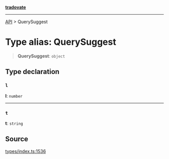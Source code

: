 [**tradovate**](../README.md)

***

[API](../API.md) > QuerySuggest

# Type alias: QuerySuggest

> **QuerySuggest**: `object`

## Type declaration

### `l`

**l**: `number`

***

### `t`

**t**: `string`

## Source

[types/index.ts:1536](https://github.com/cgilly2fast/tradovate-typescript/blob/b1caea5/src/types/index.ts#L1536)
